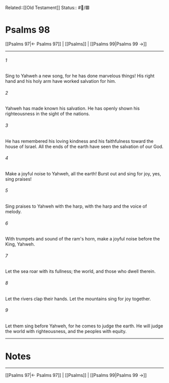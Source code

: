 Related::[[Old Testament]]
Status:: #📖/🟥
# Psalms 98

[[Psalms 97|← Psalms 97]] | [[Psalms]] | [[Psalms 99|Psalms 99 →]]
***



###### 1 
Sing to Yahweh a new song, for he has done marvelous things! His right hand and his holy arm have worked salvation for him. 

###### 2 
Yahweh has made known his salvation. He has openly shown his righteousness in the sight of the nations. 

###### 3 
He has remembered his loving kindness and his faithfulness toward the house of Israel. All the ends of the earth have seen the salvation of our God. 

###### 4 
Make a joyful noise to Yahweh, all the earth! Burst out and sing for joy, yes, sing praises! 

###### 5 
Sing praises to Yahweh with the harp, with the harp and the voice of melody. 

###### 6 
With trumpets and sound of the ram's horn, make a joyful noise before the King, Yahweh. 

###### 7 
Let the sea roar with its fullness; the world, and those who dwell therein. 

###### 8 
Let the rivers clap their hands. Let the mountains sing for joy together. 

###### 9 
Let them sing before Yahweh, for he comes to judge the earth. He will judge the world with righteousness, and the peoples with equity.

---
# Notes


***
[[Psalms 97|← Psalms 97]] | [[Psalms]] | [[Psalms 99|Psalms 99 →]]
